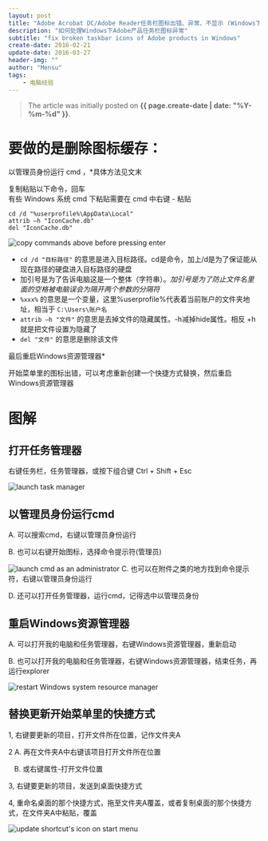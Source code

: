 ```yaml
---
layout: post
title: "Adobe Acrobat DC/Adobe Reader任务栏图标出错、异常、不显示 (Windows下)"
description: "如何处理Windows下Adobe产品任务栏图标异常"
subtitle: "fix broken taskbar icons of Adobe products in Windows"
create-date: 2016-02-21
update-date: 2016-03-27
header-img: ""
author: "Mensu"
tags:
    - 电脑经验
---
```


> The article was initially posted on **{{ page.create-date | date: "%Y-%m-%d" }}**.

# 要做的是删除图标缓存：

以管理员身份运行 cmd ，*具体方法见文末

复制粘贴以下命令，回车  
有些 Windows 系统 cmd 下粘贴需要在 cmd 中右键 - 粘贴

~~~
cd /d "%userprofile%\AppData\Local"
attrib –h "IconCache.db"
del "IconCache.db"
~~~
![copy commands above before pressing enter](https://7xrahq.com1.z0.glb.clouddn.com/fix-broken-icon-Adobe-copy-commands-above-before-pressing-enter.png)

 - `cd /d "目标路径"` 的意思是进入目标路径。cd是命令，加上/d是为了保证能从现在路径的硬盘进入目标路径的硬盘
 - 加引号是为了告诉电脑这是一个整体（字符串）。*加引号是为了防止文件名里面的空格被电脑误会为隔开两个参数的分隔符*
 - `%xxx%` 的意思是一个变量，这里%userprofile%代表着当前账户的文件夹地址，相当于 `C:\Users\账户名`
 - `attrib –h "文件"` 的意思是去掉文件的隐藏属性。-h减掉hide属性。相反 +h 就是把文件设置为隐藏了
 - `del "文件"` 的意思是删除该文件

最后重启Windows资源管理器*

开始菜单里的图标出错，可以考虑重新创建一个快捷方式替换，然后重启Windows资源管理器

# 图解

## 打开任务管理器

  右键任务栏，任务管理器，或按下组合键 Ctrl + Shift + Esc
  
  ![launch task manager](https://7xrahq.com1.z0.glb.clouddn.com/fix-broken-icon-Adobe-launch-task-manager.png)

## 以管理员身份运行cmd

A. 可以搜索cmd，右键以管理员身份运行
  
B. 也可以右键开始图标，选择命令提示符(管理员)

![launch cmd as an administrator](https://7xrahq.com1.z0.glb.clouddn.com/fix-broken-icon-Adobe-launch-cmd-as-administrator.png)
C. 也可以在附件之类的地方找到命令提示符，右键以管理员身份运行

D. 还可以打开任务管理器，运行cmd，记得选中以管理员身份

## 重启Windows资源管理器

A. 可以打开我的电脑和任务管理器，右键Windows资源管理器，重新启动
  
B. 也可以打开我的电脑和任务管理器，右键Windows资源管理器，结束任务，再运行explorer

![restart Windows system resource manager](https://7xrahq.com1.z0.glb.clouddn.com/fix-broken-icon-Adobe-restart-windows-system-resource-manager.png)

## 替换更新开始菜单里的快捷方式
1, 右键要更新的项目，打开文件所在位置，记作文件夹A
  
2 A. 再在文件夹A中右键该项目打开文件所在位置
    
&nbsp;&nbsp;&nbsp;B. 或右键属性-打开文件位置
   
3, 右键要更新的项目，发送到桌面快捷方式

4, 重命名桌面的那个快捷方式，拖至文件夹A覆盖，或者复制桌面的那个快捷方式，在文件夹A中粘贴，覆盖
   
![update shortcut's icon on start menu](https://7xrahq.com1.z0.glb.clouddn.com/fix-broken-icon-Adobe-update-shortcut-s-icon-on-start-menu.png)